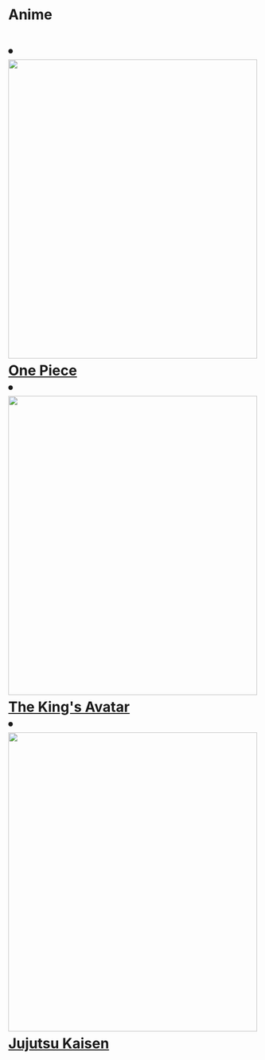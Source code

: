 <!DOCTYPE html>
<html lang="en">
<head>
    <meta charset="UTF-8">
    <meta name="viewport" content="width=device-width, initial-scale=1.0">
    <title>Anime</title>
</head>
<body>
    <h1><strong>Anime</strong><h1>
    <li><a href="https://www.imdb.com/title/tt0388629/"><img src="https://m.media-amazon.com/images/M/MV5BODcwNWE3OTMtMDc3MS00NDFjLWE1OTAtNDU3NjgxODMxY2UyXkEyXkFqcGdeQXVyNTAyODkwOQ@@._V1_FMjpg_UX1000_.jpg" style="width:500px;height:600px;">One Piece</a></li>
    <li><a href="https://www.imdb.com/title/tt6859260/?ref_=fn_al_tt_2"><img src="https://m.media-amazon.com/images/M/MV5BZjIyMjE5ZDYtMTQxNC00NTEzLTgwYzYtMmM0NDg3OWFlYWM5XkEyXkFqcGdeQXVyNjMxNzQ2NTQ@._V1_.jpg"style="width:500px;height:600px;">The King's Avatar</a></li>
    <li><a href="https://www.imdb.com/title/tt12343534/?ref_=nv_sr_srsg_0_tt_2_nm_6_q_Juju"><img src="https://m.media-amazon.com/images/M/MV5BMTMwMDM4N2EtOTJiYy00OTQ0LThlZDYtYWUwOWFlY2IxZGVjXkEyXkFqcGdeQXVyNjAwNDUxODI@._V1_.jpg"style="width:500px;height:600px;">Jujutsu Kaisen</a></li>
</body>
</html>
